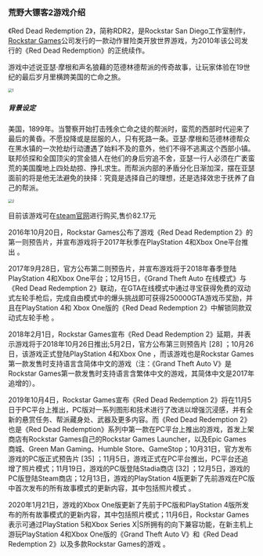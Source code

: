 ### 荒野大镖客2游戏介绍

《Red Dead Redemption 2》，简称RDR2，是Rockstar San Diego工作室制作，[Rockstar Games](https://www.rockstargames.com/)公司发行的一款动作冒险类开放世界游戏，为2010年该公司发行的《Red Dead Redemption》的正统续作。

游戏中述说亚瑟·摩根和声名狼藉的范德林德帮派的传奇故事，让玩家体验在19世纪的最后岁月里横跨美国的亡命之旅。

<img src="C:\Users\11240\Desktop\202105159徐祥芊\images\1.png" alt="1" style="zoom: 50%;" />

##### 背景设定

美国，1899年。当警察开始打击残余亡命之徒的帮派时，蛮荒的西部时代迎来了最后的黄昏。不愿投降或是屈服的人，只有死路一条。亚瑟·摩根和范德林德帮众在黑水镇的一次抢劫行动遭遇了始料不及的意外，他们不得不逃离这个西部小镇。联邦侦探和全国顶尖的赏金猎人在他们的身后穷追不舍，亚瑟一行人必须在广袤蛮荒的美国腹地上四处劫掠、挣扎求生。而帮派内部的矛盾分化日渐加深，摆在亚瑟面前的将是他无法避免的抉择：究竟是选择自己的理想，还是选择效忠于抚养了自己的帮派。

<img src="C:\Users\11240\Desktop\202105159徐祥芊\images\2.png" alt="2" style="zoom:50%;" />

目前该游戏可在[steam官网](https://store.steampowered.com/)进行购买,售价82.17元

2016年10月20日，Rockstar Games公布了游戏《Red Dead Redemption 2》的第一则预告片，并宣布游戏将于2017年秋季在PlayStation 4和Xbox One平台推出 。

2017年9月28日，官方公布第二则预告片，并宣布游戏将于2018年春季登陆PlayStation 4和Xbox One平台；12月15日，《Grand Theft Auto 在线模式》与《Red Dead Redemption 2》联动，在GTA在线模式中通过寻宝获得免费的双动式左轮手枪后，完成自由模式中的爆头挑战即可获得250000GTA游戏币奖励，并且在PlayStation 4和 Xbox One版的《Red Dead Redemption 2》中解锁同款双动式左轮手枪  。

2018年2月1日，Rockstar Games宣布《Red Dead Redemption 2》延期，并表示游戏将于2018年10月26日推出;5月2日，官方公布第三则预告片 [28] ；10月26日，该游戏正式登陆PlayStation 4和Xbox One ，而该游戏也是Rockstar Games第一款发售时支持语言含简体中文的游戏（注：《Grand Theft Auto V》是Rockstar Games第一款发售时支持语言含繁体中文的游戏，其简体中文是2017年追增的）。

2019年10月4日，Rockstar Games宣布《Red Dead Redemption 2》将在11月5日于PC平台上推出，PC版对一系列图形和技术进行了改进以增强沉浸感，并有全新的悬赏任务、帮派藏身处、武器及更多内容。而《Red Dead Redemption 2》也是《Red Dead Redemption》系列中第一款在PC平台上推出的游戏，首发上架商店有Rockstar Games自己的Rockstar Games Launcher，以及Epic Games 商城、Green Man Gaming、Humble Store、GameStop；10月31日，官方发布游戏的PC版正式预告片 [35] ；11月5日，游戏正式在PC平台推出，PC平台还追增了照片模式；11月19日，游戏的PC版登陆Stadia商店 [32] ；12月5日，游戏的PC版登陆Steam商店；12月13日，游戏的PlayStation 4版更新了先前游戏在PC版中首次发布的所有故事模式的更新内容，其中包括照片模式 。

2020年1月21日，游戏的Xbox One版更新了先前于PC版和PlayStation 4版所发布的所有故事模式的更新内容，其中包括照片模式；11月6日，Rockstar Games表示可通过PlayStation 5和Xbox Series X|S所拥有的向下兼容功能，在新主机上游玩PlayStation 4和Xbox One版的《Grand Theft Auto V》和《Red Dead Redemption 2》以及多款Rockstar Games的游戏 。